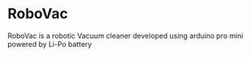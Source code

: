 # RoboVac
RoboVac is a robotic Vacuum cleaner developed using arduino pro mini powered by Li-Po battery
